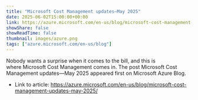 ```yaml
---
title: "Microsoft Cost Management updates—May 2025"
date: 2025-06-02T15:00:00+00:00
link: https://azure.microsoft.com/en-us/blog/microsoft-cost-management-updates-may-2025/
showShare: false
showReadTime: false
thumbnail: images/azure.png
tags: ["azure.microsoft.com/en-us/blog"]
---
```

Nobody wants a surprise when it comes to the bill, and this is where Microsoft Cost Management comes in.
The post Microsoft Cost Management updates—May 2025 appeared first on Microsoft Azure Blog.

- Link to article: https://azure.microsoft.com/en-us/blog/microsoft-cost-management-updates-may-2025/